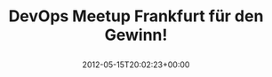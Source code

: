---
retweeted: false
source: <a href="http://twitter.com/download/android" rel="nofollow">Twitter for Android</a>
entities:
  hashtags: []
  symbols: []
  user_mentions: []
  urls: []
display_text_range:
- '0'
- '39'
favorite_count: '0'
id_str: '202489123460759554'
truncated: false
retweet_count: '0'
id: '202489123460759554'
created_at: Tue May 15 20:02:23 +0000 2012
favorited: false
full_text: DevOps Meetup Frankfurt für den Gewinn!
lang: de
tags:
- pesos/twitter
date: '2012-05-15T20:02:23+00:00'
src: https://twitter.com/bascht/status/202489123460759554
original_url: https://twitter.com/bascht/status/202489123460759554
type: twitter_tweet
text: DevOps Meetup Frankfurt für den Gewinn!
title: 'DevOps Meetup Frankfurt für den Gewinn!

  '

---